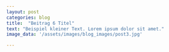 ```yaml
---
layout: post
categories: blog
title:  "Beitrag 6 Titel"
text: "Beispiel kleiner Text. Lorem ipsum dolor sit amet."
image_data: '/assets/images/blog_images/post3.jpg'

---
```

